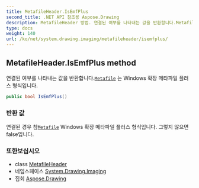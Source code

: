 ```yaml
---
title: MetafileHeader.IsEmfPlus
second_title: .NET API 참조용 Aspose.Drawing
description: MetafileHeader 방법. 연결된 여부를 나타내는 값을 반환합니다.Metafile 는 Windows 확장 메타파일 플러스 형식입니다.
type: docs
weight: 140
url: /ko/net/system.drawing.imaging/metafileheader/isemfplus/
---
```

## MetafileHeader.IsEmfPlus method

연결된 여부를 나타내는 값을 반환합니다.[`Metafile`](../../metafile/) 는 Windows 확장 메타파일 플러스 형식입니다.

```csharp
public bool IsEmfPlus()
```

### 반환 값

연결된 경우 참[`Metafile`](../../metafile/) Windows 확장 메타파일 플러스 형식입니다. 그렇지 않으면 false입니다.

### 또한보십시오

* class [MetafileHeader](../)
* 네임스페이스 [System.Drawing.Imaging](../../metafileheader/)
* 집회 [Aspose.Drawing](../../../)



